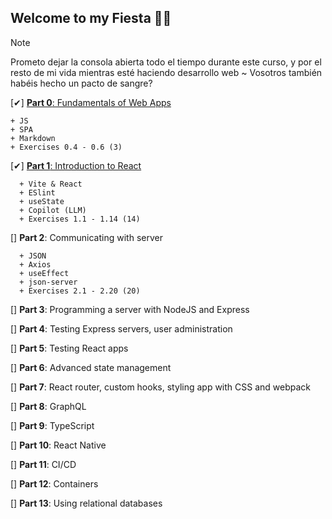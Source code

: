## Welcome to my Fiesta 🐱‍👤
> [!NOTE]
> Prometo dejar la consola abierta todo el tiempo durante este curso, y por el resto de mi vida mientras esté haciendo desarrollo web ~ Vosotros también habéis hecho un pacto de sangre?

  [✔] [**Part 0**: Fundamentals of Web Apps](./parte0/)

    + JS
    + SPA
    + Markdown
    + Exercises 0.4 - 0.6 (3)  

  [✔] [**Part 1**: Introduction to React](./parte1/)

      + Vite & React
      + ESlint
      + useState
      + Copilot (LLM)
      + Exercises 1.1 - 1.14 (14)

  [] **Part 2**: Communicating with server

      + JSON
      + Axios
      + useEffect
      + json-server
      + Exercises 2.1 - 2.20 (20)

  [] **Part 3**: Programming a server with NodeJS and Express

  [] **Part 4**: Testing Express servers, user administration

  [] **Part 5**: Testing React apps

  [] **Part 6**: Advanced state management

  [] **Part 7**: React router, custom hooks, styling app with CSS and webpack

  [] **Part 8**: GraphQL

  [] **Part 9**: TypeScript

  [] **Part 10**: React Native

  [] **Part 11**: CI/CD

  [] **Part 12**: Containers

  [] **Part 13**: Using relational databases

